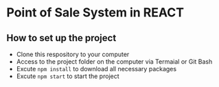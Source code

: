 # Point of Sale System in REACT

## How to set up the project

- Clone this respository to your computer
- Access to the project folder on the computer via Termaial or Git Bash
- Excute `npm install` to download all necessary packages
- Excute `npm start` to start the project










